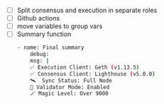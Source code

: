 - [ ] Split consensus and execution in separate roles 
- [ ] Github actions
- [ ] move variables to group vars
- [ ] Summary function
    ```bash
    - name: Final summary
        debug:
        msg: |
        ✅ Execution Client: Geth (v1.13.5)
        ✅ Consensus Client: Lighthouse (v5.0.0)
        🛰️  Sync Status: Full Node
        🧠 Validator Mode: Enabled
        🪄 Magic Level: Over 9000
 ```